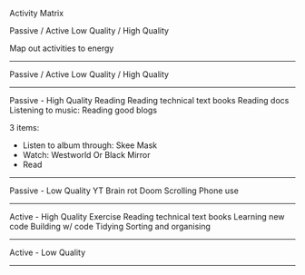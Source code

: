 Activity Matrix

Passive / Active
Low Quality / High Quality

Map out activities to energy

---

Passive / Active
Low Quality / High Quality

---------------

Passive - High Quality
Reading 
Reading technical text books
Reading docs
Listening to music: 
Reading good blogs

3 items: 
- Listen to album through: Skee Mask 
- Watch: Westworld Or Black Mirror
- Read 

---------------

Passive - Low Quality
YT
Brain rot
Doom Scrolling
Phone use

---------------

Active - High Quality
Exercise
Reading technical text books
Learning new code
Building w/ code 
Tidying 
Sorting and organising


---------------

Active - Low Quality


---------------